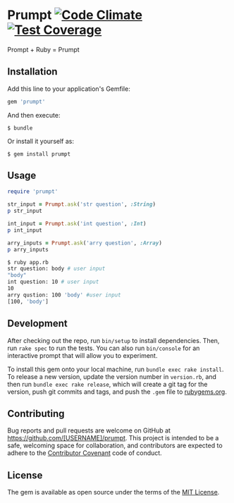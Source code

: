 # Prumpt [![Code Climate](https://codeclimate.com/github/karur4n/prumpt/badges/gpa.svg)](https://codeclimate.com/github/karur4n/prumpt) [![Test Coverage](https://codeclimate.com/github/karur4n/prumpt/badges/coverage.svg)](https://codeclimate.com/github/karur4n/prumpt/coverage)

Prompt + Ruby = Prumpt

## Installation

Add this line to your application's Gemfile:

```ruby
gem 'prumpt'
```

And then execute:

    $ bundle

Or install it yourself as:

    $ gem install prumpt

## Usage

```ruby
require 'prumpt'

str_input = Prumpt.ask('str question', :String)
p str_input

int_input = Prumpt.ask('int question', :Int)
p int_input

arry_inputs = Prumpt.ask('arry question', :Array)
p arry_inputs
```

```sh
$ ruby app.rb
str question: body # user input
"body"
int question: 10 # user input
10
arry qustion: 100 'body' #user input
[100, 'body']
```

## Development

After checking out the repo, run `bin/setup` to install dependencies. Then, run `rake spec` to run the tests. You can also run `bin/console` for an interactive prompt that will allow you to experiment.

To install this gem onto your local machine, run `bundle exec rake install`. To release a new version, update the version number in `version.rb`, and then run `bundle exec rake release`, which will create a git tag for the version, push git commits and tags, and push the `.gem` file to [rubygems.org](https://rubygems.org).

## Contributing

Bug reports and pull requests are welcome on GitHub at https://github.com/[USERNAME]/prumpt. This project is intended to be a safe, welcoming space for collaboration, and contributors are expected to adhere to the [Contributor Covenant](contributor-covenant.org) code of conduct.


## License

The gem is available as open source under the terms of the [MIT License](http://opensource.org/licenses/MIT).

